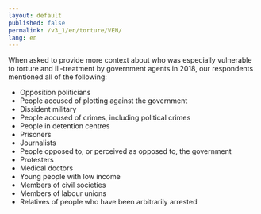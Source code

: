 ```yaml
---
layout: default
published: false
permalink: /v3_1/en/torture/VEN/
lang: en
---
```


When asked to provide more context about who was especially vulnerable to torture and ill-treatment by government agents in 2018, our respondents mentioned all of the following:
-	Opposition politicians
-	People accused of plotting against the government
-	Dissident military
-	People accused of crimes, including political crimes
-	People in detention centres
-	Prisoners
-	Journalists
-	People opposed to, or perceived as opposed to, the government
-	Protesters
-	Medical doctors
-	Young people with low income 
-	Members of civil societies
-	Members of labour unions
-	Relatives of people who have been arbitrarily arrested

